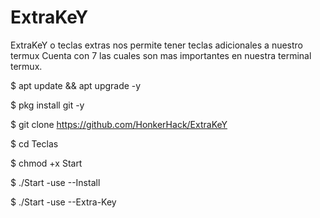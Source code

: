 # ExtraKeY
ExtraKeY o teclas extras nos permite tener teclas adicionales a nuestro termux  Cuenta con 7 las cuales son mas importantes en nuestra terminal termux. 

 $ apt update &amp;&amp; apt upgrade -y

 $ pkg install git -y

 $ git clone https://github.com/HonkerHack/ExtraKeY

 $ cd Teclas 

 $ chmod +x Start 

 $ ./Start -use --Install

 $ ./Start -use --Extra-Key
